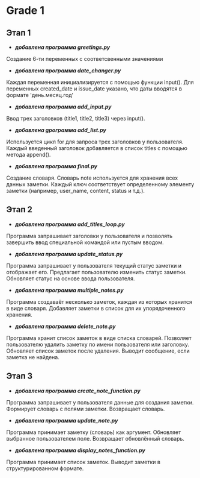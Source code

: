 
# Grade 1
## Этап 1

- ___добавлена программа greetings.py___

Создание 6-ти переменных с соответсвенными значениями
  
- ___добавлена программа date_changer.py___

Каждая переменная инициализируется с помощью функции input().
Для переменных created_date и issue_date указано, что даты вводятся в формате 'день.месяц.год'
  
- ___добавлена программа add_input.py___

Ввод трех заголовков (title1, title2, title3) через input().
  
- ___добавлена gрограмма add_list.py___

Используется цикл for для запроса трех заголовков у пользователя. Каждый введенный заголовок добавляется в список titles с помощью метода append().
  
- ___добавлена программа final.py___

Создание словаря. Словарь note используется для хранения всех данных заметки. Каждый ключ соответствует определенному элементу заметки (например, user_name, content, status и т.д.).

## Этап 2

- ___добавлена программа add_titles_loop.py___

Программа запрашивает заголовки у пользователя и позволять завершить ввод специальной командой или пустым вводом.

- ___добавлена программа update_status.py___

Программа запрашивает у пользователя текущий статус заметки и отображает его. Предлагает пользователю изменить статус заметки. Обновляет статус на основе ввода пользователя.

- ___добавлена программа multiple_notes.py___

 Программа создаваёт несколько заметок, каждая из которых хранится в виде словаря. Добавляет заметки в список для их упорядоченного хранения.

 - ___добавлена программа delete_note.py___

Программа хранит список заметок в виде списка словарей. Позволяет пользователю удалить заметку по имени пользователя или заголовку. Обновляет список заметок после удаления. Выводит сообщение, если заметка не найдена.

## Этап 3

- ___добавлена программа create_note_function.py___

Программа запрашивает у пользователя данные для создания заметки. Формирует словарь с полями заметки. Возвращает словарь.

- ___добавлена программа update_note.py___

Программа принимает заметку (словарь) как аргумент. Обновляет выбранное пользователем поле. Возвращает обновлённый словарь.

- ___добавлена программа display_notes_function.py___

Программа принимает список заметок. Выводит заметки в структурированном формате.

